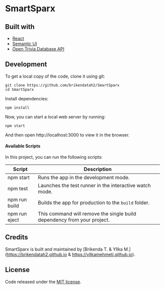 # SmartSparx

## Built with

- [React](http://react.dev)
- [Semantic UI](https://semantic-ui.com)
- [Open Trivia Database API](https://opentdb.com/api_config.php)

## Development

To get a local copy of the code, clone it using git:

```
git clone https://github.com/brikendatah2/SmartSparx
cd SmartSparx
```

Install dependencies:

```
npm install
```

Now, you can start a local web server by running:

```
npm start
```

And then open http://localhost:3000 to view it in the browser.

#### Available Scripts

In this project, you can run the following scripts:

| Script        | Description                                                             |
| ------------- | ----------------------------------------------------------------------- |
| npm start     | Runs the app in the development mode.                                   |
| npm test      | Launches the test runner in the interactive watch mode.                 |
| npm run build | Builds the app for production to the `build` folder.                    |
| npm run eject | This command will remove the single build dependency from your project. |

## Credits

SmartSparx is built and maintained by [Brikenda T. & Yllka M.](https://brikendatah2.github.io & 
https://yllkamehmeti.github.io).

## License

Code released under the [MIT license](https://github.com/brikendatah2/SmartSparx/blob/main/LICENSE).
